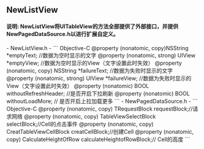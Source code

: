 <h2> NewListView</h2>
<h4>说明: NewListView将UITableView的方法全部提供了外部接口，并提供NewPagedDataSource.h以进行扩展自定义。</h4>
- NewListView.h
-   
```
Objective-C
  @property (nonatomic, copy)NSString *emptyText; //数据为空时显示的文字  
  @property (nonatomic, strong) UIView *emptyView; //数据为空时显示的View（文字设置此时失效）  
  @property (nonatomic, copy) NSString *failureText; //数据为失败时显示的文字  
  @property (nonatomic, strong) UIView *failureView; //数据为失败时显示的View（文字设置此时失效）  
  @property (nonatomic) BOOL withoutRefreshHeader; //是否开启下拉刷新  
  @property (nonatomic) BOOL withoutLoadMore; // 是否开启上拉加载更多  
```
- NewPagedDataSource.h 
-  
```
Objective-C
  @property (nonatomic, copy) TRequestBlock requestBlock;//请求网络  
  @property (nonatomic, copy) TableViewSelectBlock selectBlock;//Cell的点击事件  
  @property (nonatomic, copy) CreatTableViewCellBlock creatCellBlock;//创建Cell  
  @property (nonatomic, copy) CalculateHeightOfRow calculateHeightofRowBlock;// Cell的高度  
```
